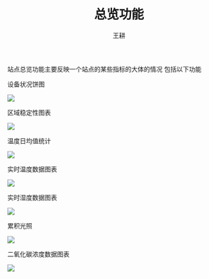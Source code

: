 ﻿---
layout: post
title:  "总览功能"
categories: galaxy
author: "王耕"
---

  站点总览功能主要反映一个站点的某些指标的大体的情况
  包括以下功能
  
  设备状况饼图
  
  ![]({{site.mirror_url}}/assets/uploads/2015-02-25-summarize-pie.jpg)
  
  区域稳定性图表
  
   ![]({{site.mirror_url}}/assets/uploads/2015-02-25-summarize-stability.jpg)
  
  温度日均值统计
  
   ![]({{site.mirror_url}}/assets/uploads/2015-02-25-summarize-daytemp.jpg)
  
  实时温度数据图表
  
   ![]({{site.mirror_url}}/assets/uploads/2015-02-25-summarize-realtimetemp.jpg)
  
  实时湿度数据图表
  
   ![]({{site.mirror_url}}/assets/uploads/2015-02-25-summarize-realtimehumidity.jpg)
   
   累积光照
   
   ![]({{site.mirror_url}}/assets/uploads/2015-02-25-summarize-light.jpg)
  
  二氧化碳浓度数据图表
  
   ![]({{site.mirror_url}}/assets/uploads/2015-02-25-summarize-co2.jpg)
  